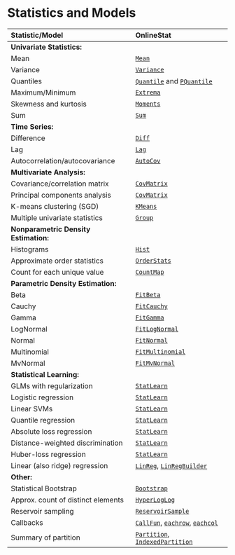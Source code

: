 # Statistics and Models

| Statistic/Model                    | OnlineStat                 |
|:-----------------------------------|:---------------------------|
| **Univariate Statistics:**         |                            |
| Mean                               | [`Mean`](@ref)             |
| Variance                           | [`Variance`](@ref)         |
| Quantiles                          | [`Quantile`](@ref) and [`PQuantile`](@ref) |
| Maximum/Minimum                    | [`Extrema`](@ref)          |
| Skewness and kurtosis              | [`Moments`](@ref)          |
| Sum                                | [`Sum`](@ref)              |
| **Time Series:**                   |                            |
| Difference                         | [`Diff`](@ref)             |
| Lag                                | [`Lag`](@ref)              |
| Autocorrelation/autocovariance     | [`AutoCov`](@ref)          |
| **Multivariate Analysis:**         |                            |
| Covariance/correlation matrix      | [`CovMatrix`](@ref)        |
| Principal components analysis      | [`CovMatrix`](@ref)        |
| K-means clustering (SGD)           | [`KMeans`](@ref)           |
| Multiple univariate statistics     | [`Group`](@ref) |
| **Nonparametric Density Estimation:**|                          |
| Histograms                         | [`Hist`](@ref)             |
| Approximate order statistics       | [`OrderStats`](@ref)       |
| Count for each unique value        | [`CountMap`](@ref)         |
| **Parametric Density Estimation:** |                            |
| Beta                               | [`FitBeta`](@ref)          |
| Cauchy                             | [`FitCauchy`](@ref)        |
| Gamma                              | [`FitGamma`](@ref)         |
| LogNormal                          | [`FitLogNormal`](@ref)     |
| Normal                             | [`FitNormal`](@ref)        |
| Multinomial                        | [`FitMultinomial`](@ref)   |
| MvNormal                           | [`FitMvNormal`](@ref)      |
| **Statistical Learning:**          |                            |
| GLMs with regularization           | [`StatLearn`](@ref)        |
| Logistic regression                | [`StatLearn`](@ref)        |
| Linear SVMs                        | [`StatLearn`](@ref)        |
| Quantile regression                | [`StatLearn`](@ref)        |
| Absolute loss regression           | [`StatLearn`](@ref)        |
| Distance-weighted discrimination   | [`StatLearn`](@ref)        |
| Huber-loss regression              | [`StatLearn`](@ref)        |
| Linear (also ridge) regression     | [`LinReg`](@ref), [`LinRegBuilder`](@ref) |
| **Other:**                         |                            |
| Statistical Bootstrap              | [`Bootstrap`](@ref)        |
| Approx. count of distinct elements | [`HyperLogLog`](@ref)      |
| Reservoir sampling                 | [`ReservoirSample`](@ref)  |
| Callbacks                          | [`CallFun`](@ref), [`eachrow`](@ref), [`eachcol`](@ref)|
| Summary of partition               | [`Partition`](@ref), [`IndexedPartition`](@ref) |
